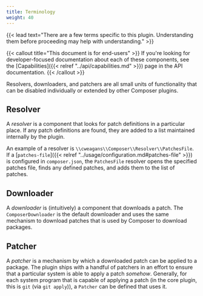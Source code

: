 ```yaml
---
title: Terminology
weight: 40
---
```


{{< lead text="There are a few terms specific to this plugin. Understanding them before proceeding may help with understanding." >}}

{{< callout title="This document is for end-users" >}}
If you're looking for developer-focused documentation about each of these components, see the [Capabilities]({{< relref "../api/capabilities.md" >}}) page in the API documentation.
{{< /callout >}}

Resolvers, downloaders, and patchers are all small units of functionality that can be disabled individually or extended by other Composer plugins.

## Resolver

A _resolver_ is a component that looks for patch definitions in a particular place. If any patch definitions are found, they are added to a list maintained internally by the plugin.

An example of a resolver is `\\cweagans\\Composer\\Resolver\\PatchesFile`. If a [`patches-file`]({{< relref "../usage/configuration.md#patches-file" >}}) is configured in `composer.json`, the `PatchesFile` resolver opens the specified patches file, finds any defined patches, and adds them to the list of patches.

## Downloader

A _downloader_ is (intuitively) a component that downloads a patch. The `ComposerDownloader` is the default downloader and uses the same mechanism to download patches that is used by Composer to download packages.

## Patcher

A _patcher_ is a mechanism by which a downloaded patch can be applied to a package. The plugin ships with a handful of patchers in an effort to ensure that a particular system is able to apply a patch _somehow_. Generally, for each system program that is capable of applying a patch (in the core plugin, this is `git` (via `git apply`)), a `Patcher` can be defined that uses it.
